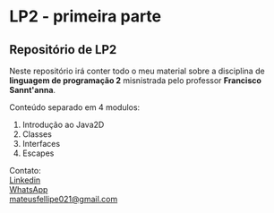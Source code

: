 # LP2 - primeira parte

<h2>Repositório de LP2</h2>
  <p>
  Neste repositório irá conter todo o meu material sobre a disciplina de <strong>linguagem de programação 2</strong> misnistrada pelo professor <strong>Francisco Sannt'anna</strong>.
  </p>
  
  <p>
  Conteúdo separado em 4 modulos:
  <ol>
  <li>Introdução ao Java2D</li>  
  <li>Classes</li>
  <li>Interfaces</li>
  <li>Escapes</li>
</ol>
  
  
  <p>
  Contato:<br />
  <a href = "https://www.linkedin.com/in/mateus-felipe-ribeiro-dos-santos-476204198">Linkedin</a> <br />
  <a href = "https://api.whatsapp.com/send?phone=5521983865294">WhatsApp</a> <br />
  <a href = "mateusfellipe021@gmail.com">mateusfellipe021@gmail.com</a>
</p>
